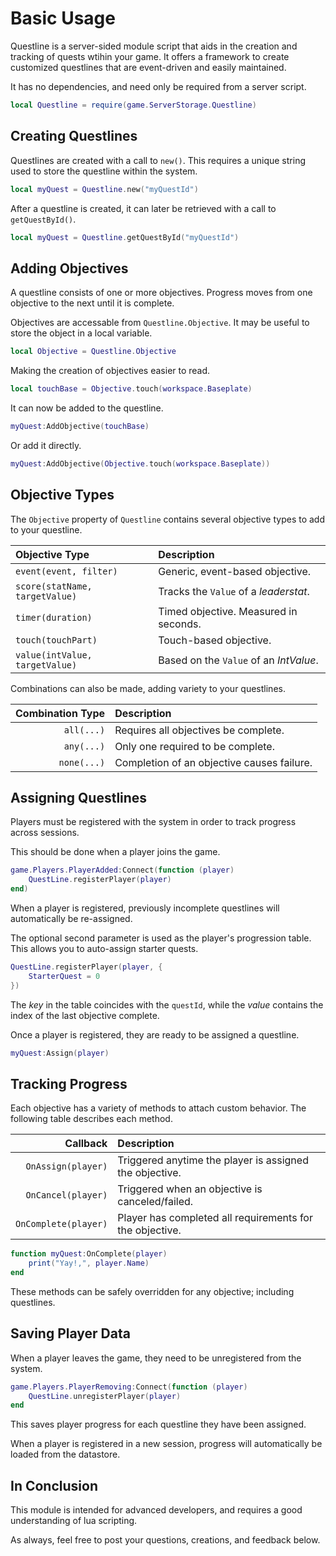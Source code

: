 # Basic Usage

Questline is a server-sided module script that aids in the creation and tracking of quests wtihin your game.  It offers a framework to create customized questlines that are event-driven and easily maintained.

It has no dependencies, and need only be required from a server script.

``` lua
local Questline = require(game.ServerStorage.Questline)
```

## Creating Questlines

Questlines are created with a call to `new()`.  This requires a unique string used to store the questline within the system.

``` lua
local myQuest = Questline.new("myQuestId")
```

After a questline is created, it can later be retrieved with a call to `getQuestById()`.

``` lua
local myQuest = Questline.getQuestById("myQuestId")
```

## Adding Objectives

A questline consists of one or more objectives.  Progress moves from one objective to the next until it is complete.

Objectives are accessable from `Questline.Objective`.  It may be useful to store the object in a local variable.

``` lua
local Objective = Questline.Objective
```

Making the creation of objectives easier to read.

``` lua
local touchBase = Objective.touch(workspace.Baseplate)
```

It can now be added to the questline.

``` lua
myQuest:AddObjective(touchBase)
```
Or add it directly.
``` lua
myQuest:AddObjective(Objective.touch(workspace.Baseplate))
```

## Objective Types

The `Objective` property of `Questline` contains several objective types to add to your questline.

| Objective Type | Description
|:-|:-
| `event(event, filter)` | Generic, event-based objective.
| `score(statName, targetValue)` | Tracks the `Value` of a _leaderstat_.
| `timer(duration)` | Timed objective.  Measured in seconds.
| `touch(touchPart)` | Touch-based objective.
| `value(intValue, targetValue)` | Based on the `Value` of an *IntValue*.

Combinations can also be made, adding variety to your questlines.

| Combination Type | Description
|-:|:-
| `all(...)` | Requires all objectives be complete.
| `any(...)` | Only one required to be complete.
| `none(...)` | Completion of an objective causes failure.

## Assigning Questlines

Players must be registered with the system in order to track progress across sessions.

This should be done when a player joins the game.

``` lua
game.Players.PlayerAdded:Connect(function (player)
	QuestLine.registerPlayer(player)
end)
```

When a player is registered, previously incomplete questlines  will automatically be re-assigned.

The optional second parameter is used as the player's progression table.  This allows you to auto-assign starter quests.

``` lua
QuestLine.registerPlayer(player, {
	StarterQuest = 0
})
```

The _key_ in the table coincides with the `questId`, while the _value_ contains the index of the last objective complete.

Once a player is registered, they are ready to be assigned a questline.

``` lua
myQuest:Assign(player)
```

## Tracking Progress

Each objective has a variety of methods to attach custom behavior.  The following table describes each method.

| Callback | Description
|-:|:-
| `OnAssign(player)` | Triggered anytime the player is assigned the objective.
| `OnCancel(player)` | Triggered when an objective is canceled/failed.
| `OnComplete(player)` | Player has completed all requirements for the objective.

``` lua
function myQuest:OnComplete(player)
	print("Yay!,", player.Name)
end
```

These methods can be safely overridden for any objective; including questlines.


## Saving Player Data

When a player leaves the game, they need to be unregistered from the system.

``` lua
game.Players.PlayerRemoving:Connect(function (player)
	QuestLine.unregisterPlayer(player)
end
```

This saves player progress for each questline they have been assigned.

When a player is registered in a new session, progress will automatically be loaded from the datastore.

## In Conclusion

This module is intended for advanced developers, and requires a good understanding of lua scripting.

As always, feel free to post your questions, creations, and feedback below.
